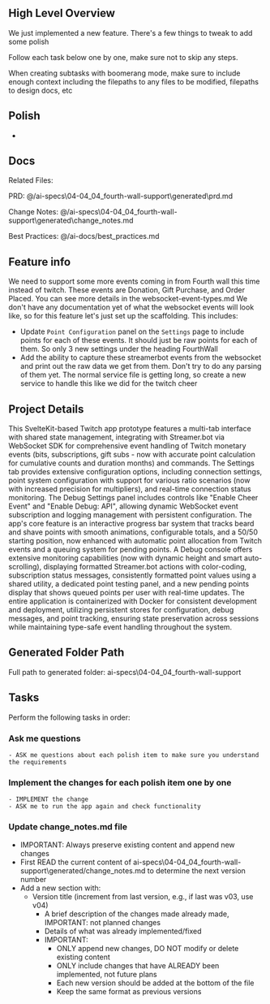 ## High Level Overview
 We just implemented a new feature. There's a few things to tweak to add some polish

  Follow each task below one by one, make sure not to skip any steps.

  When creating subtasks with boomerang mode, make sure to include enough context including the filepaths to any files to be modified, filepaths to design docs, etc

## Polish

- 

## Docs

Related Files: 

PRD: @/ai-specs\04-04_04_fourth-wall-support\generated\prd.md

Change Notes: @/ai-specs\04-04_04_fourth-wall-support\generated\change_notes.md

Best Practices: @/ai-docs/best_practices.md 

## Feature info

We need to support some more events coming in from Fourth wall this time instead of twitch. These events are Donation, Gift Purchase, and  Order Placed. You can see more details in the websocket-event-types.md    We don't have any documentation yet of what the websocket events will look like, so for this feature let's just set up the scaffolding.
This includes:
- Update `Point Configuration` panel on the `Settings` page to include points for each of these events. It should just be raw points for each of them. So only 3 new settings under the heading FourthWall
- Add the ability to capture these streamerbot events from the websocket and print out the raw data we get from them. Don't try to do any parsing of them yet.  The normal service file is getting long, so create a new service to handle this like we did for the twitch cheer

 
## Project Details

This SvelteKit-based Twitch app prototype features a multi-tab interface with shared state management, integrating with Streamer.bot via WebSocket SDK for comprehensive event handling of Twitch monetary events (bits, subscriptions, gift subs - now with accurate point calculation for cumulative counts and duration months) and commands. The Settings tab provides extensive configuration options, including connection settings, point system configuration with support for various ratio scenarios (now with increased precision for multipliers), and real-time connection status monitoring. The Debug Settings panel includes controls like "Enable Cheer Event" and "Enable Debug: API", allowing dynamic WebSocket event subscription and logging management with persistent configuration. The app's core feature is an interactive progress bar system that tracks beard and shave points with smooth animations, configurable totals, and a 50/50 starting position, now enhanced with automatic point allocation from Twitch events and a queuing system for pending points. A Debug console offers extensive monitoring capabilities (now with dynamic height and smart auto-scrolling), displaying formatted Streamer.bot actions with color-coding, subscription status messages, consistently formatted point values using a shared utility, a dedicated point testing panel, and a new pending points display that shows queued points per user with real-time updates. The entire application is containerized with Docker for consistent development and deployment, utilizing persistent stores for configuration, debug messages, and point tracking, ensuring state preservation across sessions while maintaining type-safe event handling throughout the system. 

## Generated Folder Path

Full path to generated folder: ai-specs\04-04_04_fourth-wall-support

## Tasks
Perform the following tasks in order:

### Ask me questions
```
- ASK me questions about each polish item to make sure you understand the requirements
```

### Implement the changes for each polish item one by one
```
- IMPLEMENT the change
- ASK me to run the app again and check functionality
```

### Update change_notes.md file
- IMPORTANT: Always preserve existing content and append new changes
- First READ the current content of ai-specs\04-04_04_fourth-wall-support\generated/change_notes.md to determine the next version number
- Add a new section with:
  - Version title (increment from last version, e.g., if last was v03, use v04)
    - A brief description of the changes made already made, IMPORTANT: not planned changes
    - Details of what was already implemented/fixed
    - IMPORTANT:
      - ONLY append new changes, DO NOT modify or delete existing content
      - ONLY include changes that have ALREADY been implemented, not future plans
      - Each new version should be added at the bottom of the file
      - Keep the same format as previous versions
